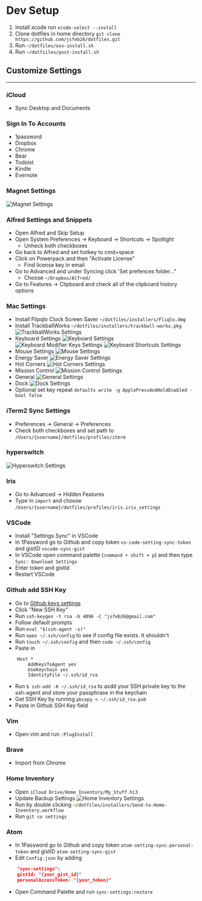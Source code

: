 # Dev Setup

1. Install xcode run `xcode-select --install`
2. Clone dotfiles in home directory `git clone https://github.com/jsfeb26/dotfiles.git`
3. Run `~/dotfiles/osx-install.sh`
4. Run `~/dotfiiles/post-install.sh`

## Customize Settings

---

### iCloud

- Sync Desktop and Documents

### Sign In To Accounts

- 1password
- Dropbox
- Chrome
- Bear
- Todoist
- Kindle
- Evernote

### Magnet Settings

![Magnet Settings](settings/magnet-settings.png)

### Alfred Settings and Snippets

- Open Alfred and Skip Setup
- Open System Preferences -> Keyboard -> Shortcuts -> Spotlight
  - Unheck both checkboxes
- Go back to Alfred and set hotkey to cmd+space
- Click on Powerpack and then "Activate License"
  - Find license key in email
- Go to Advanced and under Syncing click 'Set prefences folder..."
  - Choose `~/Dropbox/Alfred/`
- Go to Features -> Clipboard and check all of the clipboard history options

### Mac Settings

- Install Flipqlo Clock Screen Saver `~/dotfiles/installers/Fliqlo.dmg`
- Install TrackballWorks `~/dotfiles/installers/trackball-works.pkg`
![TrackballWorks Settings](settings/trackballworks.png)
- Keyboard Settings
![Keyboard Settings](settings/keyboard.png)
![Keyboard Modifier Keys Settings](settings/keyboard_modifier-keys.png)
![Keyboard Shortcuts Settings](settings/keyboard_shortcuts.png)
- Mouse Settings
![Mouse Settings](settings/mouse.png)
- Energy Saver
![Energy Saver Settings](settings/energy-saver.png)
- Hot Corners
![Hot Corners Settings](settings/hot-corners.png)
- Mission Control
![Mission Control Settings](settings/mission-control.png)
- General
![General Settings](settings/general.png)
- Dock
![Dock Settings](settings/dock.png)
- Optional set key repeat `defaults write -g ApplePressAndHoldEnabled -bool false`

### iTerm2 Sync Settings

- Preferences -> General -> Preferences
- Check both checkboxes and set path to `/Users/{username}/dotfiles/profiles/iterm`

### hyperswitch

![Hyperswitch Settings](settings/hyperswitch-settings.png)

### Iris

- Go to Advanced -> Hidden Features
- Type in `import` and choose `/Users/{username}/dotfiles/profiles/iris.iris_settings`

### VSCode

- Install "Settings Sync" in VSCode
- In 1Password go to Github and copy token `vs-code-setting-sync-token` and gistID `vscode-sync-gist`
- In VSCode open command palette (`command + shift + p`) and then type `Sync: Download Settings`
- Enter token and gistId
- Restart VSCode

### Github add SSH Key

- Go to [Github keys settings](https://github.com/settings/keys)
- Click "New SSH Key"
- Run `ssh-keygen -t rsa -b 4096 -C "jsfeb26@gmail.com"`
- Follow default prompts
- Run `eval "$(ssh-agent -s)"`
- Run `open ~/.ssh/config` to see if config file exists. It shouldn't
- Run `touch ~/.ssh/config` and then `code ~/.ssh/config`
- Paste in

```config
    Host *
        AddKeysToAgent yes
        UseKeychain yes
        IdentityFile ~/.ssh/id_rsa
```

- Run `$ ssh-add -K ~/.ssh/id_rsa` to asdd your SSH private key to the ssh-agent and store your passphrase in the keychain
- Get SSH Key by running `pbcopy < ~/.ssh/id_rsa.pub`
- Paste in Github SSH Key field

### Vim

- Open vim and run `:PlugInstall`

### Brave

- Import from Chrome

### Home Inventory

- Open `iCloud Drive/Home Inventory/My_Stuff.hi3`
- Update Backup Settings
  ![Home Inventory Settings](settings/home-inventory-settings.png)
- Run by double clicking `~/dotfiles/installers/Send-to-Home-Inventory.workflow`
- Run `git co settings`

### Atom

- In 1Password go to Github and copy token `atom-setting-sync-personal-token` and gistID `atom-setting-sync-gist`
- Edit `Config.json` by adding

```json
    "sync-settings":
    gistId: "{your_gist_id}"
    personalAccessToken: "{your_token}"
```

- Open Command Palette and run `sync-settings:restore`
